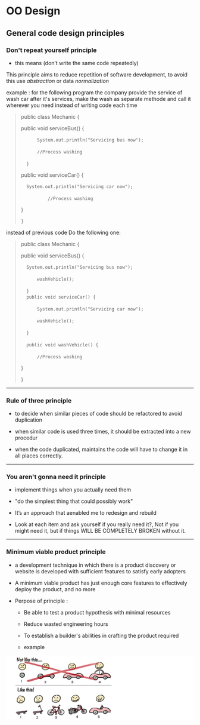 # OO Design 

## General code design principles

### Don't repeat yourself principle

* this means (don’t write the same code repeatedly)

This principle aims to reduce repetition of software development, to avoid this use *abstraction* or data *normalization* 

example : for the following program the company provide the service of wash car after it's services, make the wash as separate methode and call it wherever you need instead of writing code each time 

>  public class Mechanic {
>
>  	 public void serviceBus() {
>
>   		System.out.println("Servicing bus now");
>
>        	//Process washing
>
>   	}
>
>  	public void serviceCar() {
>
>		System.out.println("Servicing car now");
>
>           	//Process washing
>
> 	}
> 
>     }

instead of previous code  Do the following one: 

>  public class Mechanic {
>
>	public void serviceBus() {
>
>		System.out.println("Servicing bus now");
>
>       	washVehicle();
>
>       }
>   	public void serviceCar() {
>
>   		System.out.println("Servicing car now");
>
>   		washVehicle();
>
>       }
>
>   	public void washVehicle() {
>
>   		//Process washing
>
> 	 }
>
>   }

-------------------------------------------------------------------------------------------------------------------
###  Rule of three principle

* to decide when similar pieces of code should be refactored to avoid duplication

* when similar code is used three times, it should be extracted into a new procedur

* when the code duplicated, maintains the code will have to change it in all places correctly.


-------------------------------------------------------------------------------------------------------------------

### You aren't gonna need it principle

* implement things when you actually need them

*  "do the simplest thing that could possibly work" 

* It’s an approach that aenabled me to redesign and rebuild

* Look at each item and ask yourself if you really need it?, Not if you might need it, but if things WILL BE COMPLETELY BROKEN without it.

--------------------------------------------------------------------------------------------------------------------

### Minimum viable product principle

* a development technique in which there is a product discovery or website is developed with sufficient features to satisfy early adopters

* A minimum viable product has just enough core features to effectively deploy the product, and no more

* Perpose of principle : 

    * Be able to test a product hypothesis with minimal resources

    * Reduce wasted engineering hours

    * To establish a builder's abilities in crafting the product required
 
  * example 

 
![MVP](./images/MVP.jpg)
    
